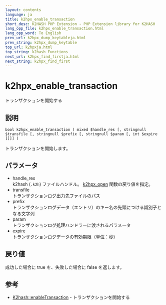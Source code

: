 ```yaml
---
layout: contents
language: ja
title: k2hpx_enable_transaction
short_desc: K2HASH PHP Extension - PHP Extension library for K2HASH
lang_opp_file: k2hpx_enable_transaction.html
lang_opp_word: To English
prev_url: k2hpx_dump_keytableja.html
prev_string: k2hpx_dump_keytable
top_url: k2hpxja.html
top_string: k2hash Functions
next_url: k2hpx_find_firstja.html
next_string: k2hpx_find_first
---
```


# k2hpx_enable_transaction
トランザクションを開始する

## 説明

```
bool k2hpx_enable_transaction ( mixed $handle_res [, stringnull $transfile [, stringnull $prefix [, stringnull $param [, int $expire ]]]] )
```

トランザクションを開始します。 

## パラメータ
- handle_res  
k2hash (`.k2h`) ファイルハンドル。 [k2hpx_open](k2hpx_openja.html) 関数の戻り値を指定。
- transfile  
トランザクションログ出力先ファイルのパス
- prefix  
トランザクションログデータ（エントリ）のキー名の先頭につける識別子となる文字列
- param  
トランザクションログ処理ハンドラーに渡されるパラメータ
- expire  
トランザクションログデータの有効期限（単位：秒）

## 戻り値
成功した場合に true を、失敗した場合に false を返します。 

## 参考
- [K2hash::enableTransaction](k2h_enabletransactionja.html) - トランザクションを開始する

